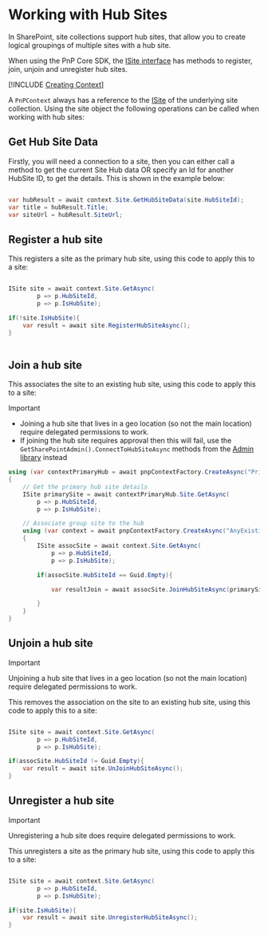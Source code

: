 # Working with Hub Sites

In SharePoint, site collections support hub sites, that allow you to create logical groupings of multiple sites with a hub site.

 When using the PnP Core SDK, the [ISite interface](https://pnp.github.io/pnpcore/api/PnP.Core.Model.SharePoint.ISite.html) has methods to register, join, unjoin and unregister hub sites.

[!INCLUDE [Creating Context](fragments/creating-context.md)]

A `PnPContext` always has a reference to the [ISite](https://pnp.github.io/pnpcore/api/PnP.Core.Model.SharePoint.ISite.html) of the underlying site collection. Using the site object the following operations can be called when working with hub sites:

## Get Hub Site Data

Firstly, you will need a connection to a site, then you can either call a method to get the current Site Hub data OR specify an Id for another HubSite ID, to get the details. This is shown in the example below:

```csharp

var hubResult = await context.Site.GetHubSiteData(site.HubSiteId);
var title = hubResult.Title;
var siteUrl = hubResult.SiteUrl;

```

## Register a hub site

This registers a site as the primary hub site, using this code to apply this to a site:

```csharp

ISite site = await context.Site.GetAsync(
        p => p.HubSiteId,
        p => p.IsHubSite);

if(!site.IsHubSite){
    var result = await site.RegisterHubSiteAsync();
}
    
```

## Join a hub site

This associates the site to an existing hub site, using this code to apply this to a site:

> [!Important]
> - Joining a hub site that lives in a geo location (so not the main location) require delegated permissions to work.
> - If joining the hub site requires approval then this will fail, use the `GetSharePointAdmin().ConnectToHubSiteAsync` methods from the [Admin library](admin-sharepoint-tenant.md) instead

```csharp
using (var contextPrimaryHub = await pnpContextFactory.CreateAsync("PrimaryHubSite"))
{
    // Get the primary hub site details
    ISite primarySite = await contextPrimaryHub.Site.GetAsync(
        p => p.HubSiteId,
        p => p.IsHubSite);

    // Associate group site to the hub
    using (var context = await pnpContextFactory.CreateAsync("AnyExistingSite"))
    {
        ISite assocSite = await context.Site.GetAsync(
            p => p.HubSiteId,
            p => p.IsHubSite);

        if(assocSite.HubSiteId == Guid.Empty){

            var resultJoin = await assocSite.JoinHubSiteAsync(primarySite.HubSiteId);

        }
    }
}

```

## Unjoin a hub site

> [!Important]
> Unjoining a hub site that lives in a geo location (so not the main location) require delegated permissions to work.

This removes the association on the site to an existing hub site, using this code to apply this to a site:

```csharp

ISite site = await context.Site.GetAsync(
        p => p.HubSiteId,
        p => p.IsHubSite);

if(assocSite.HubSiteId != Guid.Empty){
    var result = await site.UnJoinHubSiteAsync();
}

```

## Unregister a hub site

> [!Important]
> Unregistering a hub site does require delegated permissions to work.

This unregisters a site as the primary hub site, using this code to apply this to a site:

```csharp

ISite site = await context.Site.GetAsync(
        p => p.HubSiteId,
        p => p.IsHubSite);

if(site.IsHubSite){
    var result = await site.UnregisterHubSiteAsync();
}
```
